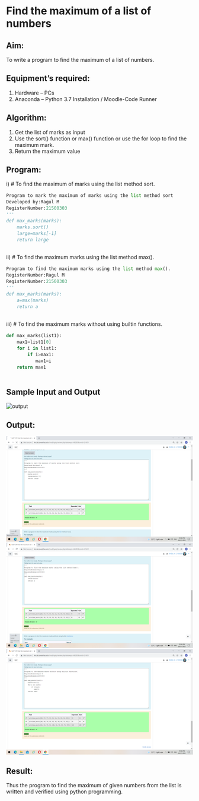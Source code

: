 # Find the maximum of a list of numbers
## Aim:
To write a program to find the maximum of a list of numbers.
## Equipment’s required:
1.	Hardware – PCs
2.	Anaconda – Python 3.7 Installation / Moodle-Code Runner
## Algorithm:
1.	Get the list of marks as input
2.	Use the sort() function or max() function or use the for loop to find the maximum mark.
3.	Return the maximum value
## Program:


i)	# To find the maximum of marks using the list method sort.
```Python
Program to mark the maximum of marks using the list method sort
Developed by:Ragul M
RegisterNumber:21500303
'''
def max_marks(marks):
    marks.sort()
    large=marks[-1]
    return large



```

ii)	# To find the maximum marks using the list method max().
```Python
Program to find the maximum marks using the list method max().
RegisterNumber:Ragul M
RegisterNumber:21500303
'''
def max_marks(marks):
    a=max(marks)
    return a



```

iii) # To find the maximum marks without using builtin functions.
```Python
def max_marks(list1):
    max1=list1[0]
    for i in list1:
        if i>max1:
           max1=i
    return max1



```
## Sample Input and Output
![output](./img/max_marks1.jpg) 

## Output:
![output](https://github.com/ragulmani936/FindMaximum/blob/main/Screenshot%20(39).png?raw=true)
![output](https://github.com/ragulmani936/FindMaximum/blob/main/Screenshot%20(40).png?raw=true)
![output](https://github.com/ragulmani936/FindMaximum/blob/main/Screenshot%20(41).png?raw=true)



## Result:
Thus the program to find the maximum of given numbers from the list is written and verified using python programming.
